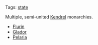 Tags: [state](States)

Multiple, semi-united [Kendrel](Kendrel) monarchies.

- [Flurin](Flurin)
- [Glador](Glador)
- [Pelaria](Pelaria)
